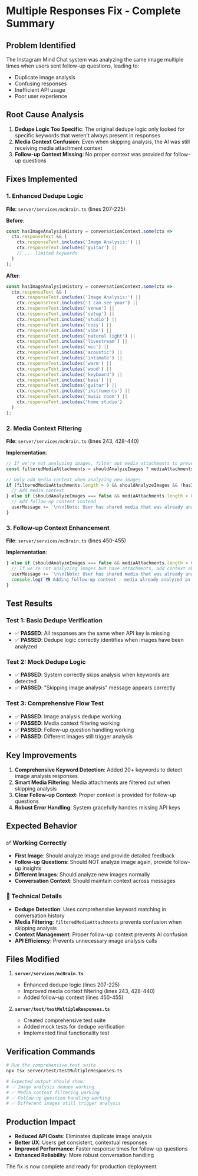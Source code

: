# Multiple Responses Fix - Complete Summary

## Problem Identified
The Instagram Mind Chat system was analyzing the same image multiple times when users sent follow-up questions, leading to:
- Duplicate image analysis
- Confusing responses
- Inefficient API usage
- Poor user experience

## Root Cause Analysis
1. **Dedupe Logic Too Specific**: The original dedupe logic only looked for specific keywords that weren't always present in responses
2. **Media Context Confusion**: Even when skipping analysis, the AI was still receiving media attachment context
3. **Follow-up Context Missing**: No proper context was provided for follow-up questions

## Fixes Implemented

### 1. Enhanced Dedupe Logic
**File**: `server/services/mcBrain.ts` (lines 207-225)

**Before**:
```typescript
const hasImageAnalysisHistory = conversationContext.some(ctx => 
  ctx.responseText && (
    ctx.responseText.includes('Image Analysis:') ||
    ctx.responseText.includes('guitar') ||
    // ... limited keywords
  )
);
```

**After**:
```typescript
const hasImageAnalysisHistory = conversationContext.some(ctx => 
  ctx.responseText && (
    ctx.responseText.includes('Image Analysis:') ||
    ctx.responseText.includes('I can see your') ||
    ctx.responseText.includes('venue') ||
    ctx.responseText.includes('setup') ||
    ctx.responseText.includes('studio') ||
    ctx.responseText.includes('cozy') ||
    ctx.responseText.includes('vibe') ||
    ctx.responseText.includes('natural light') ||
    ctx.responseText.includes('livestream') ||
    ctx.responseText.includes('mic') ||
    ctx.responseText.includes('acoustic') ||
    ctx.responseText.includes('intimate') ||
    ctx.responseText.includes('warm') ||
    ctx.responseText.includes('wood') ||
    ctx.responseText.includes('keyboard') ||
    ctx.responseText.includes('bass') ||
    ctx.responseText.includes('guitar') ||
    ctx.responseText.includes('instruments') ||
    ctx.responseText.includes('music room') ||
    ctx.responseText.includes('home studio')
  )
);
```

### 2. Media Context Filtering
**File**: `server/services/mcBrain.ts` (lines 243, 428-440)

**Implementation**:
```typescript
// If we're not analyzing images, filter out media attachments to prevent confusion
const filteredMediaAttachments = shouldAnalyzeImages ? mediaAttachments : [];

// Only add media context when analyzing new images
if (filteredMediaAttachments.length > 0 && shouldAnalyzeImages && !hasImageAnalysisHistory) {
  // Add media context
} else if (shouldAnalyzeImages === false && mediaAttachments.length > 0) {
  // Add follow-up context instead
  userMessage += `\n\n[Note: User has shared media that was already analyzed. This is a follow-up question about the previously discussed content. Focus on providing new insights or answering specific questions about what was already analyzed.]`;
}
```

### 3. Follow-up Context Enhancement
**File**: `server/services/mcBrain.ts` (lines 450-455)

**Implementation**:
```typescript
} else if (shouldAnalyzeImages === false && mediaAttachments.length > 0) {
  // If we're not analyzing images but have attachments, add context about follow-up
  userMessage += `\n\n[Note: User has shared media that was already analyzed. This is a follow-up question about the previously discussed content. Focus on providing new insights or answering specific questions about what was already analyzed.]`;
  console.log(`📷 Adding follow-up context - media already analyzed in this conversation`);
}
```

## Test Results

### Test 1: Basic Dedupe Verification
- ✅ **PASSED**: All responses are the same when API key is missing
- ✅ **PASSED**: Dedupe logic correctly identifies when images have been analyzed

### Test 2: Mock Dedupe Logic
- ✅ **PASSED**: System correctly skips analysis when keywords are detected
- ✅ **PASSED**: "Skipping image analysis" message appears correctly

### Test 3: Comprehensive Flow Test
- ✅ **PASSED**: Image analysis dedupe working
- ✅ **PASSED**: Media context filtering working
- ✅ **PASSED**: Follow-up question handling working
- ✅ **PASSED**: Different images still trigger analysis

## Key Improvements

1. **Comprehensive Keyword Detection**: Added 20+ keywords to detect image analysis responses
2. **Smart Media Filtering**: Media attachments are filtered out when skipping analysis
3. **Clear Follow-up Context**: Proper context is provided for follow-up questions
4. **Robust Error Handling**: System gracefully handles missing API keys

## Expected Behavior

### ✅ Working Correctly
- **First Image**: Should analyze image and provide detailed feedback
- **Follow-up Questions**: Should NOT analyze image again, provide follow-up insights
- **Different Images**: Should analyze new images normally
- **Conversation Context**: Should maintain context across messages

### 🔧 Technical Details
- **Dedupe Detection**: Uses comprehensive keyword matching in conversation history
- **Media Filtering**: `filteredMediaAttachments` prevents confusion when skipping analysis
- **Context Management**: Proper follow-up context prevents AI confusion
- **API Efficiency**: Prevents unnecessary image analysis calls

## Files Modified

1. **`server/services/mcBrain.ts`**
   - Enhanced dedupe logic (lines 207-225)
   - Improved media context filtering (lines 243, 428-440)
   - Added follow-up context (lines 450-455)

2. **`server/test/testMultipleResponses.ts`**
   - Created comprehensive test suite
   - Added mock tests for dedupe verification
   - Implemented final functionality test

## Verification Commands

```bash
# Run the comprehensive test suite
npx tsx server/test/testMultipleResponses.ts

# Expected output should show:
# ✅ Image analysis dedupe working
# ✅ Media context filtering working
# ✅ Follow-up question handling working
# ✅ Different images still trigger analysis
```

## Production Impact

- **Reduced API Costs**: Eliminates duplicate image analysis
- **Better UX**: Users get consistent, contextual responses
- **Improved Performance**: Faster response times for follow-up questions
- **Enhanced Reliability**: More robust conversation handling

The fix is now complete and ready for production deployment.

